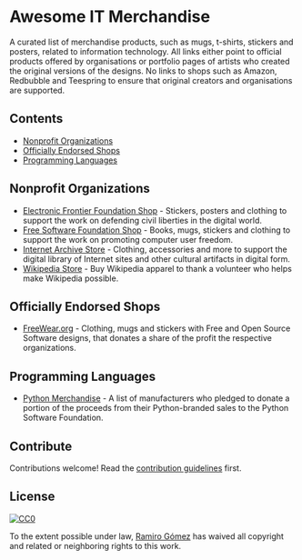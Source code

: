 # Awesome IT Merchandise

A curated list of merchandise products, such as mugs, t-shirts, stickers and posters, related to information technology. All links either point to official products offered by organisations or portfolio pages of artists who created the original versions of the designs. No links to shops such as Amazon, Redbubble and Teespring to ensure that original creators and organisations are supported.

## Contents

* [Nonprofit Organizations](#nonprofit-organizations)
* [Officially Endorsed Shops](#officially-endorsed-shops)
* [Programming Languages](#programming-languages)

## Nonprofit Organizations

* [Electronic Frontier Foundation Shop](https://supporters.eff.org/shop) - Stickers, posters and clothing to support the work on defending civil liberties in the digital world.
* [Free Software Foundation Shop](https://shop.fsf.org/) - Books, mugs, stickers and clothing to support the work on promoting computer user freedom.
* [Internet Archive Store](https://store.archive.org/) - Clothing, accessories and more to support the digital library of Internet sites and other cultural artifacts in digital form.
* [Wikipedia Store](https://store.wikimedia.org/) - Buy Wikipedia apparel to thank a volunteer who helps make Wikipedia possible.

## Officially Endorsed Shops

* [FreeWear.org](https://www.freewear.org/) - Clothing, mugs and stickers with Free and Open Source Software designs, that donates a share of the profit the respective organizations.

## Programming Languages

* [Python Merchandise](https://www.python.org/community/merchandise/) - A list of manufacturers who pledged to donate a portion of the proceeds from their Python-branded sales to the Python Software Foundation.

## Contribute

Contributions welcome! Read the [contribution guidelines](contributing.md) first.

## License

[![CC0](https://mirrors.creativecommons.org/presskit/buttons/88x31/svg/cc-zero.svg)](https://creativecommons.org/publicdomain/zero/1.0)

To the extent possible under law, [Ramiro Gómez](https://ramiro.org/) has waived all copyright and related or neighboring rights to this work.
